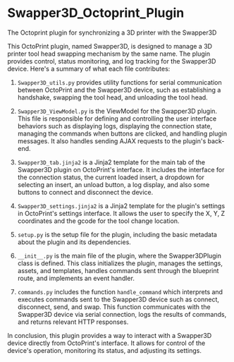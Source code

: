 # Swapper3D_Octoprint_Plugin
The Octoprint plugin for synchronizing a 3D printer with the Swapper3D


This OctoPrint plugin, named Swapper3D, is designed to manage a 3D printer tool head swapping mechanism by the same name. The plugin provides control, status monitoring, and log tracking for the Swapper3D device. Here's a summary of what each file contributes:

1. `Swapper3D_utils.py` provides utility functions for serial communication between OctoPrint and the Swapper3D device, such as establishing a handshake, swapping the tool head, and unloading the tool head.

2. `Swapper3D_ViewModel.py` is the ViewModel for the Swapper3D plugin. This file is responsible for defining and controlling the user interface behaviors such as displaying logs, displaying the connection state, managing the commands when buttons are clicked, and handling plugin messages. It also handles sending AJAX requests to the plugin's back-end.

3. `Swapper3D_tab.jinja2` is a Jinja2 template for the main tab of the Swapper3D plugin on OctoPrint's interface. It includes the interface for the connection status, the current loaded insert, a dropdown for selecting an insert, an unload button, a log display, and also some buttons to connect and disconnect the device.

4. `Swapper3D_settings.jinja2` is a Jinja2 template for the plugin's settings in OctoPrint's settings interface. It allows the user to specify the X, Y, Z coordinates and the gcode for the tool change location.

5. `setup.py` is the setup file for the plugin, including the basic metadata about the plugin and its dependencies.

6. `__init__.py` is the main file of the plugin, where the Swapper3DPlugin class is defined. This class initializes the plugin, manages the settings, assets, and templates, handles commands sent through the blueprint route, and implements an event handler.

7. `commands.py` includes the function `handle_command` which interprets and executes commands sent to the Swapper3D device such as connect, disconnect, send, and swap. This function communicates with the Swapper3D device via serial connection, logs the results of commands, and returns relevant HTTP responses.

In conclusion, this plugin provides a way to interact with a Swapper3D device directly from OctoPrint's interface. It allows for control of the device's operation, monitoring its status, and adjusting its settings.
